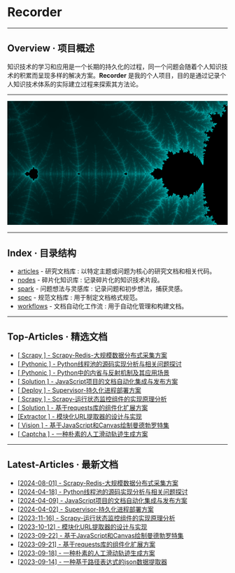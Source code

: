 # Recorder

--------------------------------------------------
## Overview · 项目概述

知识技术的学习和应用是一个长期的持久化的过程，同一个问题会随着个人知识技术的积累而呈现多样的解决方案。**Recorder** 是我的个人项目，目的是通过记录个人知识技术体系的实际建立过程来探索其方法论。

--------------------------------------------------
![MandelbrotSet](./docs/index.png)

--------------------------------------------------
## Index · 目录结构
* [articles](./articles/README.md) - 研究文档库 : 以特定主题或问题为核心的研究文档和相关代码。
* [nodes](./nodes/README.md) - 碎片化知识库 : 记录碎片化的知识技术片段。
* [spark](./spark/README.md) - 问题想法与灵感库 : 记录问题和初步想法，捕获灵感。
* [spec](./spec/README.md) - 规范文档库 : 用于制定文档格式规范。
* [workflows](./workflows/README.md) - 文档自动化工作流 : 用于自动化管理和构建文档。

--------------------------------------------------
## Top-Articles · 精选文档
* [[  Scrapy  ] - Scrapy-Redis-大规模数据分布式采集方案](./articles/Scrapy-Redis-大规模数据分布式采集方案/Scrapy-Redis-大规模数据分布式采集方案.md)
* [[ Pythonic ] - Python线程池的源码实现分析与相关问题探讨](./articles/Python线程池的源码实现分析与相关问题探讨/Python线程池的源码实现分析与相关问题探讨.md)
* [[ Pythonic ] - Python中的内省与反射机制及其应用场景](./articles/Python中的内省与反射机制及其应用场景/Python中的内省与反射机制及其应用场景.md)
* [[ Solution ] - JavaScript项目的文档自动化集成与发布方案](./articles/JavaScript项目的文档自动化集成与发布方案/JavaScript项目的文档自动化集成与发布方案.md)
* [[  Deploy  ] - Supervisor-持久化进程部署方案](./articles/Supervisor-持久化进程部署方案/Supervisor-持久化进程部署方案.md)
* [[  Scrapy  ] - Scrapy-运行状态监控组件的实现原理分析](./articles/Scrapy-运行状态监控组件的实现原理分析/Scrapy-运行状态监控组件的实现原理分析.md)
* [[ Solution ] - 基于requests库的组件化扩展方案](./articles/基于requests库的组件化扩展方案/基于requests库的组件化扩展方案.md)
* [[Extractor ] - 模块化URL提取器的设计与实现](./articles/模块化URL提取器的设计与实现/模块化URL提取器的设计与实现.md)
* [[  Vision  ] - 基于JavaScript和Canvas绘制曼德勃罗特集](./articles/基于JavaScript和Canvas绘制曼德勃罗特集/基于JavaScript和Canvas绘制曼德勃罗特集.md)
* [[ Captcha  ] - 一种朴素的人工滑动轨迹生成方案](./articles/一种朴素的人工滑动轨迹生成方案/一种朴素的人工滑动轨迹生成方案.md)

--------------------------------------------------
## Latest-Articles · 最新文档
* [[2024-08-01] - Scrapy-Redis-大规模数据分布式采集方案](./articles/Scrapy-Redis-大规模数据分布式采集方案/Scrapy-Redis-大规模数据分布式采集方案.md)
* [[2024-04-18] - Python线程池的源码实现分析与相关问题探讨](./articles/Python线程池的源码实现分析与相关问题探讨/Python线程池的源码实现分析与相关问题探讨.md)
* [[2024-04-09] - JavaScript项目的文档自动化集成与发布方案](./articles/JavaScript项目的文档自动化集成与发布方案/JavaScript项目的文档自动化集成与发布方案.md)
* [[2024-04-02] - Supervisor-持久化进程部署方案](./articles/Supervisor-持久化进程部署方案/Supervisor-持久化进程部署方案.md)
* [[2023-11-16] - Scrapy-运行状态监控组件的实现原理分析](./articles/Scrapy-运行状态监控组件的实现原理分析/Scrapy-运行状态监控组件的实现原理分析.md)
* [[2023-10-12] - 模块化URL提取器的设计与实现](./articles/模块化URL提取器的设计与实现/模块化URL提取器的设计与实现.md)
* [[2023-09-22] - 基于JavaScript和Canvas绘制曼德勃罗特集](./articles/基于JavaScript和Canvas绘制曼德勃罗特集/基于JavaScript和Canvas绘制曼德勃罗特集.md)
* [[2023-09-21] - 基于requests库的组件化扩展方案](./articles/基于requests库的组件化扩展方案/基于requests库的组件化扩展方案.md)
* [[2023-09-18] - 一种朴素的人工滑动轨迹生成方案](./articles/一种朴素的人工滑动轨迹生成方案/一种朴素的人工滑动轨迹生成方案.md)
* [[2023-09-14] - 一种基于路径表达式的json数据提取器](./articles/一种基于路径表达式的json数据提取器/一种基于路径表达式的json数据提取器.md)
